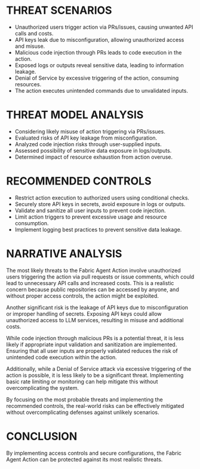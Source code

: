 # THREAT SCENARIOS

- Unauthorized users trigger action via PRs/issues, causing unwanted API calls and costs.
- API keys leak due to misconfiguration, allowing unauthorized access and misuse.
- Malicious code injection through PRs leads to code execution in the action.
- Exposed logs or outputs reveal sensitive data, leading to information leakage.
- Denial of Service by excessive triggering of the action, consuming resources.
- The action executes unintended commands due to unvalidated inputs.

# THREAT MODEL ANALYSIS

- Considering likely misuse of action triggering via PRs/issues.
- Evaluated risks of API key leakage from misconfiguration.
- Analyzed code injection risks through user-supplied inputs.
- Assessed possibility of sensitive data exposure in logs/outputs.
- Determined impact of resource exhaustion from action overuse.

# RECOMMENDED CONTROLS

- Restrict action execution to authorized users using conditional checks.
- Securely store API keys in secrets, avoid exposure in logs or outputs.
- Validate and sanitize all user inputs to prevent code injection.
- Limit action triggers to prevent excessive usage and resource consumption.
- Implement logging best practices to prevent sensitive data leakage.

# NARRATIVE ANALYSIS

The most likely threats to the Fabric Agent Action involve unauthorized users triggering the action via pull requests or issue comments, which could lead to unnecessary API calls and increased costs. This is a realistic concern because public repositories can be accessed by anyone, and without proper access controls, the action might be exploited.

Another significant risk is the leakage of API keys due to misconfiguration or improper handling of secrets. Exposing API keys could allow unauthorized access to LLM services, resulting in misuse and additional costs.

While code injection through malicious PRs is a potential threat, it is less likely if appropriate input validation and sanitization are implemented. Ensuring that all user inputs are properly validated reduces the risk of unintended code execution within the action.

Additionally, while a Denial of Service attack via excessive triggering of the action is possible, it is less likely to be a significant threat. Implementing basic rate limiting or monitoring can help mitigate this without overcomplicating the system.

By focusing on the most probable threats and implementing the recommended controls, the real-world risks can be effectively mitigated without overcomplicating defenses against unlikely scenarios.

# CONCLUSION

By implementing access controls and secure configurations, the Fabric Agent Action can be protected against its most realistic threats.
